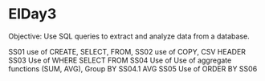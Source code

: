 # ElDay3
Objective: Use SQL queries to extract and analyze data from a database.

SS01 use of CREATE, SELECT, FROM,
SS02 use of COPY, CSV HEADER
SS03 Use of WHERE SELECT FROM
SS04 Use of Use of aggregate functions (SUM, AVG), Group BY
SS04.1 AVG
SS05  Use of ORDER BY
SS06